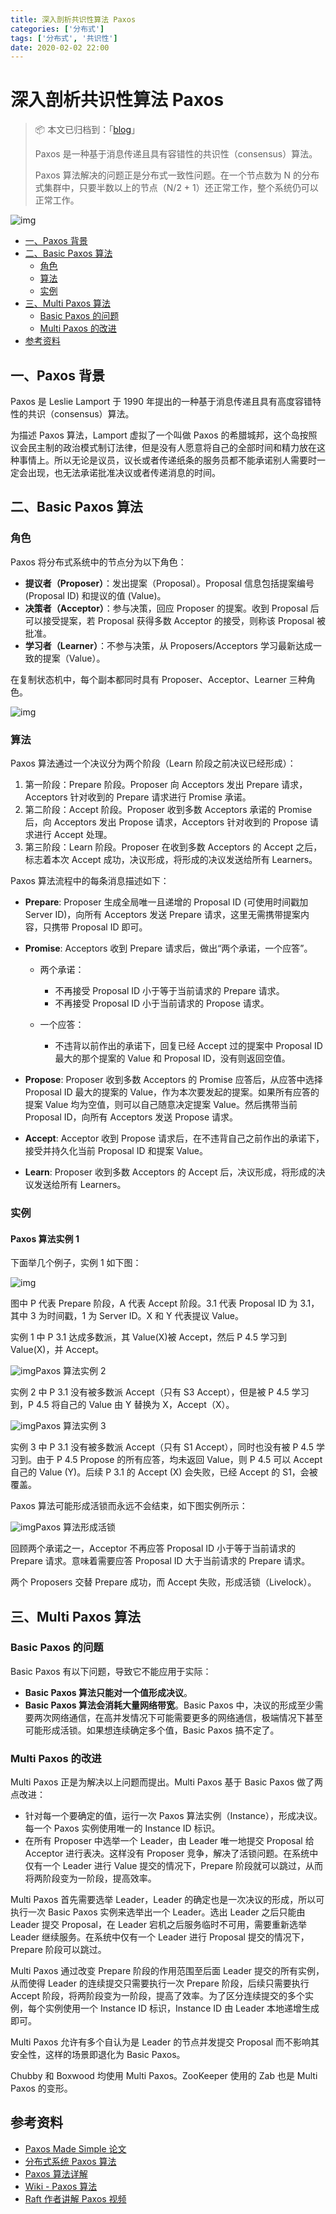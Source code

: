 ```yaml
---
title: 深入剖析共识性算法 Paxos
categories: ['分布式']
tags: ['分布式', '共识性']
date: 2020-02-02 22:00
---
```


# 深入剖析共识性算法 Paxos

> 📦 本文已归档到：「[blog](https://github.com/dunwu/blog)」
>
> Paxos 是一种基于消息传递且具有容错性的共识性（consensus）算法。
>
> Paxos 算法解决的问题正是分布式一致性问题。在一个节点数为 N 的分布式集群中，只要半数以上的节点（N/2 + 1）还正常工作，整个系统仍可以正常工作。

![img](http://dunwu.test.upcdn.net/snap/20200202221611.png)

<!-- TOC depthFrom:2 depthTo:3 -->

- [一、Paxos 背景](#一paxos-背景)
- [二、Basic Paxos 算法](#二basic-paxos-算法)
  - [角色](#角色)
  - [算法](#算法)
  - [实例](#实例)
- [三、Multi Paxos 算法](#三multi-paxos-算法)
  - [Basic Paxos 的问题](#basic-paxos-的问题)
  - [Multi Paxos 的改进](#multi-paxos-的改进)
- [参考资料](#参考资料)

<!-- /TOC -->

## 一、Paxos 背景

Paxos 是 Leslie Lamport 于 1990 年提出的一种基于消息传递且具有高度容错特性的共识（consensus）算法。

为描述 Paxos 算法，Lamport 虚拟了一个叫做 Paxos 的希腊城邦，这个岛按照议会民主制的政治模式制订法律，但是没有人愿意将自己的全部时间和精力放在这种事情上。所以无论是议员，议长或者传递纸条的服务员都不能承诺别人需要时一定会出现，也无法承诺批准决议或者传递消息的时间。

## 二、Basic Paxos 算法

### 角色

Paxos 将分布式系统中的节点分为以下角色：

- **提议者（Proposer）**：发出提案（Proposal）。Proposal 信息包括提案编号 (Proposal ID) 和提议的值 (Value)。
- **决策者（Acceptor）**：参与决策，回应 Proposer 的提案。收到 Proposal 后可以接受提案，若 Proposal 获得多数 Acceptor 的接受，则称该 Proposal 被批准。
- **学习者（Learner）**：不参与决策，从 Proposers/Acceptors 学习最新达成一致的提案（Value）。

在复制状态机中，每个副本都同时具有 Proposer、Acceptor、Learner 三种角色。

![img](http://dunwu.test.upcdn.net/snap/20200202213738.png)

### 算法

Paxos 算法通过一个决议分为两个阶段（Learn 阶段之前决议已经形成）：

1. 第一阶段：Prepare 阶段。Proposer 向 Acceptors 发出 Prepare 请求，Acceptors 针对收到的 Prepare 请求进行 Promise 承诺。
2. 第二阶段：Accept 阶段。Proposer 收到多数 Acceptors 承诺的 Promise 后，向 Acceptors 发出 Propose 请求，Acceptors 针对收到的 Propose 请求进行 Accept 处理。
3. 第三阶段：Learn 阶段。Proposer 在收到多数 Acceptors 的 Accept 之后，标志着本次 Accept 成功，决议形成，将形成的决议发送给所有 Learners。

Paxos 算法流程中的每条消息描述如下：

- **Prepare**: Proposer 生成全局唯一且递增的 Proposal ID (可使用时间戳加 Server ID)，向所有 Acceptors 发送 Prepare 请求，这里无需携带提案内容，只携带 Proposal ID 即可。
- **Promise**: Acceptors 收到 Prepare 请求后，做出“两个承诺，一个应答”。

  - 两个承诺：

    - 不再接受 Proposal ID 小于等于当前请求的 Prepare 请求。
    - 不再接受 Proposal ID 小于当前请求的 Propose 请求。

  - 一个应答：
    - 不违背以前作出的承诺下，回复已经 Accept 过的提案中 Proposal ID 最大的那个提案的 Value 和 Proposal ID，没有则返回空值。

- **Propose**: Proposer 收到多数 Acceptors 的 Promise 应答后，从应答中选择 Proposal ID 最大的提案的 Value，作为本次要发起的提案。如果所有应答的提案 Value 均为空值，则可以自己随意决定提案 Value。然后携带当前 Proposal ID，向所有 Acceptors 发送 Propose 请求。
- **Accept**: Acceptor 收到 Propose 请求后，在不违背自己之前作出的承诺下，接受并持久化当前 Proposal ID 和提案 Value。
- **Learn**: Proposer 收到多数 Acceptors 的 Accept 后，决议形成，将形成的决议发送给所有 Learners。

### 实例

#### Paxos 算法实例 1

下面举几个例子，实例 1 如下图：

![img](https://pic1.zhimg.com/80/v2-ac7e4a827f77dc57d316c77ae95e1940_hd.jpg)

图中 P 代表 Prepare 阶段，A 代表 Accept 阶段。3.1 代表 Proposal ID 为 3.1，其中 3 为时间戳，1 为 Server ID。X 和 Y 代表提议 Value。

实例 1 中 P 3.1 达成多数派，其 Value(X)被 Accept，然后 P 4.5 学习到 Value(X)，并 Accept。

![img](https://pic2.zhimg.com/80/v2-3ae48cb81d39079022666ccb35821c71_hd.jpg)Paxos 算法实例 2

实例 2 中 P 3.1 没有被多数派 Accept（只有 S3 Accept），但是被 P 4.5 学习到，P 4.5 将自己的 Value 由 Y 替换为 X，Accept（X）。

![img](https://pic2.zhimg.com/80/v2-931f9487900f0f002867c9e116dec255_hd.jpg)Paxos 算法实例 3

实例 3 中 P 3.1 没有被多数派 Accept（只有 S1 Accept），同时也没有被 P 4.5 学习到。由于 P 4.5 Propose 的所有应答，均未返回 Value，则 P 4.5 可以 Accept 自己的 Value (Y)。后续 P 3.1 的 Accept (X) 会失败，已经 Accept 的 S1，会被覆盖。

Paxos 算法可能形成活锁而永远不会结束，如下图实例所示：

![img](https://pic1.zhimg.com/80/v2-0e18b29659367076ff1c0156ae46eca0_hd.jpg)Paxos 算法形成活锁

回顾两个承诺之一，Acceptor 不再应答 Proposal ID 小于等于当前请求的 Prepare 请求。意味着需要应答 Proposal ID 大于当前请求的 Prepare 请求。

两个 Proposers 交替 Prepare 成功，而 Accept 失败，形成活锁（Livelock）。

## 三、Multi Paxos 算法

### Basic Paxos 的问题

Basic Paxos 有以下问题，导致它不能应用于实际：

- **Basic Paxos 算法只能对一个值形成决议**。
- **Basic Paxos 算法会消耗大量网络带宽**。Basic Paxos 中，决议的形成至少需要两次网络通信，在高并发情况下可能需要更多的网络通信，极端情况下甚至可能形成活锁。如果想连续确定多个值，Basic Paxos 搞不定了。

### Multi Paxos 的改进

Multi Paxos 正是为解决以上问题而提出。Multi Paxos 基于 Basic Paxos 做了两点改进：

- 针对每一个要确定的值，运行一次 Paxos 算法实例（Instance），形成决议。每一个 Paxos 实例使用唯一的 Instance ID 标识。
- 在所有 Proposer 中选举一个 Leader，由 Leader 唯一地提交 Proposal 给 Acceptor 进行表决。这样没有 Proposer 竞争，解决了活锁问题。在系统中仅有一个 Leader 进行 Value 提交的情况下，Prepare 阶段就可以跳过，从而将两阶段变为一阶段，提高效率。

Multi Paxos 首先需要选举 Leader，Leader 的确定也是一次决议的形成，所以可执行一次 Basic Paxos 实例来选举出一个 Leader。选出 Leader 之后只能由 Leader 提交 Proposal，在 Leader 宕机之后服务临时不可用，需要重新选举 Leader 继续服务。在系统中仅有一个 Leader 进行 Proposal 提交的情况下，Prepare 阶段可以跳过。

Multi Paxos 通过改变 Prepare 阶段的作用范围至后面 Leader 提交的所有实例，从而使得 Leader 的连续提交只需要执行一次 Prepare 阶段，后续只需要执行 Accept 阶段，将两阶段变为一阶段，提高了效率。为了区分连续提交的多个实例，每个实例使用一个 Instance ID 标识，Instance ID 由 Leader 本地递增生成即可。

Multi Paxos 允许有多个自认为是 Leader 的节点并发提交 Proposal 而不影响其安全性，这样的场景即退化为 Basic Paxos。

Chubby 和 Boxwood 均使用 Multi Paxos。ZooKeeper 使用的 Zab 也是 Multi Paxos 的变形。

## 参考资料

- [Paxos Made Simple 论文](https://lamport.azurewebsites.net/pubs/paxos-simple.pdf)
- [分布式系统 Paxos 算法](https://www.jdon.com/artichect/paxos.html)
- [Paxos 算法详解](https://zhuanlan.zhihu.com/p/31780743)
- [Wiki - Paxos 算法](https://zh.wikipedia.org/w/index.php?title=Paxos%E7%AE%97%E6%B3%95)
- [Raft 作者讲解 Paxos 视频](https://www.bilibili.com/video/av36556594)
